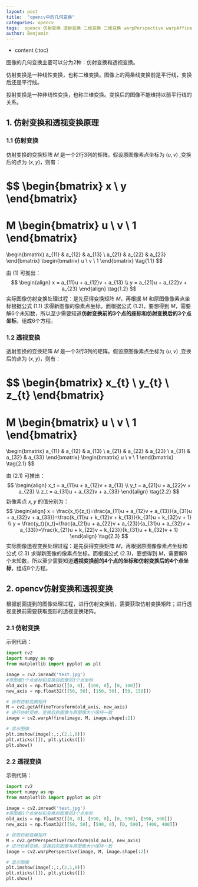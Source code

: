 ```yaml
---
layout: post
title:  "opencv中的几何变换"
categories: opencv
tags:  opencv 仿射变换 透射变换 二维变换 三维变换 warpPerspective warpAffine
author: Benjamin
---
```


* content
{:toc}

图像的几何变换主要可以分为2种：仿射变换和透视变换。

仿射变换是一种线性变换，也称二维变换。图像上的两条线变换前是平行线，变换后还是平行线。

投射变换是一种非线性变换，也称三维变换。变换后的图像不能维持以前平行线的关系。





## 1. 仿射变换和透视变换原理

### 1.1 仿射变换

仿射变换的变换矩阵 $M$ 是一个2行3列的矩阵。假设原图像素点坐标为 $(u, v)$ ,变换后的点为 $(x, y)$，则有：

$$
  \begin{bmatrix}
    x \\
    y
  \end{bmatrix}
  =
  M
  \begin{bmatrix}
    u \\
    v \\
    1
  \end{bmatrix}
  =
  \begin{bmatrix}
    a_{11} & a_{12} & a_{13} \\
    a_{21} & a_{22} & a_{23}
  \end{bmatrix}
  \begin{bmatrix}
    u \\
    v \\
    1
  \end{bmatrix} \tag{1.1}
$$

由 $(1)$ 可推出：
$$
\begin{align}
x  = a_{11}u + a_{12}v + a_{13} \\
y  = a_{21}u + a_{22}v + a_{23}
\end{align}
\tag{1.2}
$$
实际图像仿射变换处理过程：是先获得变换矩阵 $M$，再根据 $M$ 和原图像像素点坐标根据公式 $(1.1)$ 求得新图像的像素点坐标。而根据公式 $(1.2)$，要想得到 $M$，需要解6个未知数，所以至少需要知道**仿射变换前的3个点的座标和仿射变换后的3个点坐标**，组成6个方程。

### 1.2 透视变换

透射变换的变换矩阵 $M$ 是一个3行3列的矩阵。假设原图像素点坐标为 $(u, v)$ ,变换后的点为 $(x, y)$，则有：

$$
  \begin{bmatrix}
    x_{t} \\
    y_{t} \\
    z_{t}
  \end{bmatrix}
  =
  M
  \begin{bmatrix}
    u \\
    v \\
    1
  \end{bmatrix}
  =
  \begin{bmatrix}
    a_{11} & a_{12} & a_{13} \\
    a_{21} & a_{22} & a_{23} \\
    a_{31} & a_{32} & a_{33}
  \end{bmatrix}
  \begin{bmatrix}
    u \\
    v \\
    1
  \end{bmatrix} \tag{2.1}
$$

由 $(2.1)$ 可推出：
$$
\begin{align}
x_t = a_{11}u + a_{12}v + a_{13} \\
y_t = a_{21}u + a_{22}v + a_{23} \\
z_t = a_{31}u + a_{32}v + a_{33}
\end{align}
\tag{2.2}
$$
新像素点 $x, y$ 的值分别为：
$$
\begin{align}
x = \frac{x_t}{z_t}=\frac{a_{11}u + a_{12}v + a_{13}}{a_{31}u + a_{32}v + a_{33}}=\frac{k_{11}u + k_{12}v + k_{13}}{k_{31}u + k_{32}v + 1} \\
y = \frac{y_t}{x_t}=\frac{a_{21}u + a_{22}v + a_{23}}{a_{31}u + a_{32}v + a_{33}}=\frac{k_{21}u + k_{22}v + k_{23}}{k_{31}u + k_{32}v + 1}
\end{align}
\tag{2.3}
$$
实际图像透视变换处理过程：是先获得变换矩阵 $M$，再根据原图像像素点坐标和公式 $(2.3)$ 求得新图像的像素点坐标。而根据公式 $(2.3)$，要想得到 $M$，需要解8个未知数，所以至少需要知道**透视变换前的4个点的坐标和仿射变换后的4个点坐标**，组成8个方程。

## 2. opencv仿射变换和透视变换

根据前面提到的图像处理过程，进行仿射变换前，需要获取仿射变换矩阵；进行透视变换前需要获取图形的透视变换矩阵。

### 2.1 仿射变换
示例代码：
```python
import cv2
import numpy as np
from matplotlib import pyplot as plt

image = cv2.imread('test.jpg')
#原图像3个点坐标和变换后图像的3个点坐标
old_axis = np.float32([[0, 0], [100, 0], [0, 100]])
new_axis = np.float32([[50, 50], [150, 50], [50, 150]])

# 获取仿射变换矩阵
M = cv2.getAffineTransform(old_axis, new_axis)
# 进行仿射变换，变换后的图像与原图像大小保持一致
image = cv2.warpAffine(image, M, image.shape[:2])

# 显示图像
plt.imshow(image[:,:,(2,1,0)])
plt.xticks([]), plt.yticks([])
plt.show()
```

### 2.2 透视变换
示例代码：
```python
import cv2
import numpy as np
from matplotlib import pyplot as plt

image = cv2.imread('test.jpg')
#原图像3个点坐标和变换后图像的3个点坐标
old_axis = np.float32([[0, 0], [590, 0], [0, 590], [590, 590]])
new_axis = np.float32([[50, 50], [590, 0], [0, 590], [400, 400]])

# 获取仿射变换矩阵
M = cv2.getPerspectiveTransform(old_axis, new_axis)
# 进行仿射变换，变换后的图像与原图像大小保持一致
image = cv2.warpPerspective(image, M, image.shape[:2])

# 显示图像
plt.imshow(image[:,:,(2,1,0)])
plt.xticks([]), plt.yticks([])
plt.show()
```
